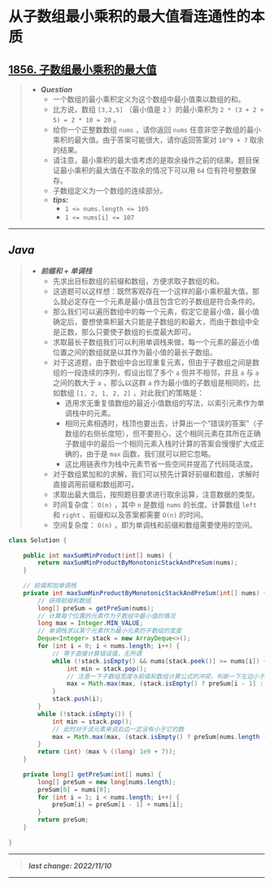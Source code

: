 # 从子数组最小乘积的最大值看连通性的本质

## [1856. 子数组最小乘积的最大值](https://leetcode.cn/problems/maximum-subarray-min-product/)

> - ***Question***
>   - 一个数组的最小乘积定义为这个数组中最小值乘以数组的和。
>   - 比方说，数组 `[3,2,5]` （最小值是 `2` ）的最小乘积为 `2 * (3 + 2 + 5) = 2 * 10 = 20` 。
>   - 给你一个正整数数组 `nums` ，请你返回 `nums` 任意非空子数组的最小乘积的最大值。由于答案可能很大，请你返回答案对 `10^9 + 7` 取余的结果。
>   - 请注意，最小乘积的最大值考虑的是取余操作之前的结果。题目保证最小乘积的最大值在不取余的情况下可以用 `64` 位有符号整数保存。
>   - 子数组定义为一个数组的连续部分。
>   - ***tips:***
>     - `1 <= nums.length <= 105`
>     - `1 <= nums[i] <= 107`

---

## *Java*

> - ***前缀和 + 单调栈***
>   - 先求出目标数组的前缀和数组，方便求取子数组的和。
>   - 这道题可以这样想：既然客观存在一个这样的最小乘积最大值，那么就必定存在一个元素是最小值且包含它的子数组是符合条件的。
>   - 那么我们可以遍历数组中的每一个元素，假定它是最小值，最小值确定后，要想使乘积最大只能是子数组的和最大，而由于数组中全是正数，那么只要使子数组的长度最大即可。
>   - 求取最长子数组我们可以利用单调栈来做，每一个元素的最近小值位置之间的数组就是以其作为最小值的最长子数组。
>   - 对于这道题，由于数组中会出现重复元素，但由于子数组之间是数组的一段连续的序列，假设出现了多个 `a` 但并不相邻，并且 `a` 与 `a` 之间的数大于 `a` ，那么以这群 `a` 作为最小值的子数组是相同的，比如数组 `[1, 2, 1, 2, 2]` ，对此我们的策略是：
>     - 选用求无重复值数组的最近小值数组的写法，以索引元素作为单调栈中的元素。
>     - 相同元素相遇时，栈顶也要出去，计算出一个“错误的答案”（子数组的右侧长度短），但不要担心，这个相同元素在其所在正确子数组中的最后一个相同元素入栈时计算的答案会慢慢扩大成正确的，由于是 `max` 函数，我们就可以把它忽略。
>     - 这比用链表作为栈中元素节省一些空间并提高了代码简洁度。
>   - 对于数组累加和的求解，我们可以预先计算好前缀和数组，求解时直接调用前缀和数组即可。
>   - 求取出最大值后，按照题目要求进行取余运算，注意数据的类型。
>   - 时间复杂度： `O(n)` ，其中 `n` 是数组 `nums` 的长度。计算数组 `left` 和 `right` 、前缀和以及答案都需要 `O(n)` 的时间。
>   - 空间复杂度： `O(n)` ，即为单调栈和前缀和数组需要使用的空间。

```java
class Solution {
    
    public int maxSumMinProduct(int[] nums) {
        return maxSumMinProductByMonotonicStackAndPreSum(nums);
    }
    
    // 前缀和加单调栈
    private int maxSumMinProductByMonotonicStackAndPreSum(int[] nums) {
        // 获得前缀和数组
        long[] preSum = getPreSum(nums);
        // 计算每个位置的元素作为子数组中最小值的情况
        long max = Integer.MIN_VALUE;
        // 单调栈求以某个元素作为最小元素的子数组的宽度
        Deque<Integer> stack = new ArrayDeque<>();
        for (int i = 0; i < nums.length; i++) {
            // 等于直接计算错误值，无所谓
            while (!stack.isEmpty() && nums[stack.peek()] >= nums[i]) {
                int min = stack.pop();
                // 注意一下子数组宽度与前缀和数组计算公式的冲突，判断一下左边小于有没有越界
                max = Math.max(max, (stack.isEmpty() ? preSum[i - 1] : (preSum[i - 1] - preSum[stack.peek()])) * nums[min]);
            }
            stack.push(i);
        }
        while (!stack.isEmpty()) {
            int min = stack.pop();
            // 此时对于该元素来说右边一定没有小于它的数
            max = Math.max(max, (stack.isEmpty() ? preSum[nums.length - 1] : (preSum[nums.length - 1] - preSum[stack.peek()])) * nums[min]);
        }
        return (int) (max % ((long) 1e9 + 7));
    }
    
    private long[] getPreSum(int[] nums) {
        long[] preSum = new long[nums.length];
        preSum[0] = nums[0];
        for (int i = 1; i < nums.length; i++) {
            preSum[i] = preSum[i - 1] + nums[i];
        }
        return preSum;
    }
    
}
```

---

> ***last change: 2022/11/10***

---

